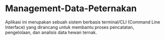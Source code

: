 # Management-Data-Peternakan
Aplikasi ini merupakan sebuah sistem berbasis terminal/CLI (Command Line Interface) yang dirancang untuk membantu proses pencatatan, pengelolaan, dan analisis data hewan ternak.
